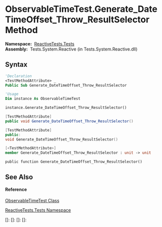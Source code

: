 # ObservableTimeTest.Generate\_DateTimeOffset\_Throw\_ResultSelector Method

**Namespace:**  [ReactiveTests.Tests](ReactiveTests.Tests\ReactiveTests.Tests.md)  
**Assembly:**  Tests.System.Reactive (in Tests.System.Reactive.dll)

## Syntax

```vb
'Declaration
<TestMethodAttribute> _
Public Sub Generate_DateTimeOffset_Throw_ResultSelector
```

```vb
'Usage
Dim instance As ObservableTimeTest

instance.Generate_DateTimeOffset_Throw_ResultSelector()
```

```csharp
[TestMethodAttribute]
public void Generate_DateTimeOffset_Throw_ResultSelector()
```

```c++
[TestMethodAttribute]
public:
void Generate_DateTimeOffset_Throw_ResultSelector()
```

```fsharp
[<TestMethodAttribute>]
member Generate_DateTimeOffset_Throw_ResultSelector : unit -> unit 
```

```jscript
public function Generate_DateTimeOffset_Throw_ResultSelector()
```

## See Also

#### Reference

[ObservableTimeTest Class](ObservableTimeTest\ObservableTimeTest.md)

[ReactiveTests.Tests Namespace](ReactiveTests.Tests\ReactiveTests.Tests.md)

[]: 
[]: 
[]: 
[]: 